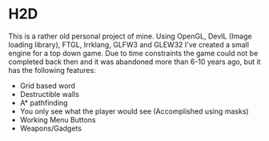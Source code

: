 # H2D


This is a rather old personal project of mine. Using OpenGL, DevIL (Image loading library), FTGL, Irrklang, GLFW3 and GLEW32 I've created a small engine for a top down game. Due to time constraints the game could not be completed back then and it was abandoned more than 6-10 years ago, but it has the following features:

- Grid based word
- Destructible walls
- A* pathfinding
- You only see what the player would see (Accomplished using masks)
- Working Menu Buttons
- Weapons/Gadgets
